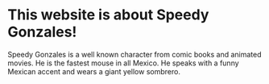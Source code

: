 # This website is about Speedy Gonzales!

Speedy Gonzales is a well known character from comic books and animated movies.
He is the fastest mouse in all Mexico. He speaks with a funny Mexican accent and
wears a giant yellow sombrero. 